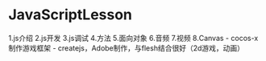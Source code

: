 # JavaScriptLesson

1.js介绍
2.js开发
3.js调试
4.方法
5.面向对象
6.音频
7.视频
8.Canvas
    - cocos-x 制作游戏框架
    - createjs，Adobe制作，与flesh结合很好（2d游戏，动画）